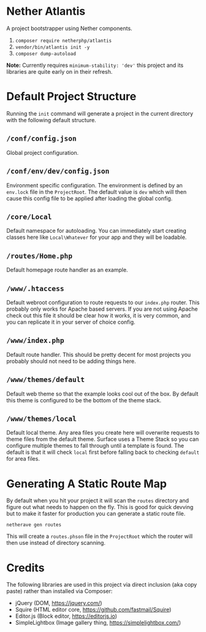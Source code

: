 # Nether Atlantis

A project bootstrapper using Nether components.

1. `composer require netherphp/atlantis`
2. `vendor/bin/atlantis init -y`
3. `composer dump-autoload`

**Note:** Currently requires `minimum-stability: 'dev'` this project and its
libraries are quite early on in their refresh.

# Default Project Structure

Running the `init` command will generate a project in the current directory
with the following default structure.

## `/conf/config.json`

Global project configuration.

## `/conf/env/dev/config.json`

Environment specific configuration. The environment is defined by an `env.lock`
file in the `ProjectRoot`. The default value is `dev` which will then cause
this config file to be applied after loading the global config.

## `/core/Local`

Default namespace for autoloading. You can immediately start creating classes
here like `Local\Whatever` for your app and they will be loadable.

## `/routes/Home.php`

Default homepage route handler as an example.

## `/www/.htaccess`

Default webroot configuration to route requests to our `index.php` router.
This probably only works for Apache based servers. If you are not using Apache
check out this file it should be clear how it works, it is very common, and
you can replicate it in your server of choice config.

## `/www/index.php`

Default route handler. This should be pretty decent for most projects you
probably should not need to be adding things here.

## `/www/themes/default`

Default web theme so that the example looks cool out of the box. By default
this theme is configured to be the bottom of the theme stack.

## `/www/themes/local`

Default local theme. Any area files you create here will overwrite requests
to theme files from the default theme. Surface uses a Theme Stack so you can
configure multiple themes to fall through until a template is found. The
default is that it will check `local` first before falling back to checking
`default` for area files.

# Generating A Static Route Map

By default when you hit your project it will scan the `routes` directory and
figure out what needs to happen on the fly. This is good for quick devving but
to make it faster for production you can generate a static route file.

`netherave gen routes`

This will create a `routes.phson` file in the `ProjectRoot` which the router
will then use instead of directory scanning.

# Credits

The following libraries are used in this project via direct inclusion
(aka copy paste) rather than installed via Composer:

* jQuery (DOM, https://jquery.com/)
* Squire (HTML editor core, https://github.com/fastmail/Squire)
* Editor.js (Block editor, https://editorjs.io)
* SimpleLightbox (Image gallery thing, https://simplelightbox.com/)
